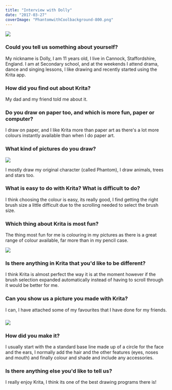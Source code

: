 ```yaml
---
title: "Interview with Dolly"
date: "2017-03-27"
coverImage: "PhantomwithCoolbackground-800.png"
---
```


![](/images/posts/2017/PhantomwithCoolbackground-800.png)

### Could you tell us something about yourself?

My nickname is Dolly, I am 11 years old, I live in Cannock, Staffordshire, England. I am at Secondary school, and at the weekends I attend drama, dance and singing lessons, I like drawing and recently started using the Krita app.

### How did you find out about Krita?

My dad and my friend told me about it.

### Do you draw on paper too, and which is more fun, paper or computer?

I draw on paper, and I like Krita more than paper art as there's a lot more colours instantly available than when I do paper art.

### What kind of pictures do you draw?

![](/images/posts/2017/CarmelTheLionGiftForBrownie-800.png)

I mostly draw my original character (called Phantom), I draw animals, trees and stars too.

### What is easy to do with Krita? What is difficult to do?

I think choosing the colour is easy, its really good, I find getting the right brush size a little difficult due to the scrolling needed to select the brush size.

### Which thing about Krita is most fun?

The thing most fun for me is colouring in my pictures as there is a great range of colour available, far more than in my pencil case.

![](/images/posts/2017/ThisIsGood-800.png)

### Is there anything in Krita that you'd like to be different?

I think Krita is almost perfect the way it is at the moment however if the brush selection expanded automatically instead of having to scroll through it would be better for me.

### Can you show us a picture you made with Krita?

I can, I have attached some of my favourites that I have done for my friends.

### ![](/images/posts/2017/ForQuack_aj-800.png)

### How did you make it?

I usually start with the a standard base line made up of a circle for the face and the ears, I normally add the hair and the other features (eyes, noses and mouth) and finally colour and shade and include any accessories.

### Is there anything else you'd like to tell us?

I really enjoy Krita, I think its one of the best drawing programs there is!
